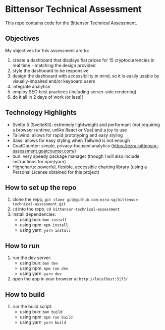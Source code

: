 # Bittensor Technical Assessment

This repo contains code for the Bittensor Technical Assessment.

## Objectives

My objectives for this assessment are to:

1. create a dashboard that displays fiat prices for 15 cryptocurrencies in real time - matching the design provided
2. style the dashboard to be responsive
3. design the dashboard with accessibility in mind, so it is easily usable by visually-impaired and/or keyboard users
4. integrate analytics
5. employ SEO best practices (including server-side rendering)
6. do it all in 2 days of work (or less)!

## Technology Highlights

-   Svelte 5 (SvelteKit): extremely lightweight and performant (not requiring a browser runtime, unlike React or Vue) and a joy to use
-   Tailwind: allows for rapid prototyping and easy styling
-   Sass: allows for easy styling when Tailwind is not enough
-   GoatCounter: simple, privacy-focused analytics (https://ezra-bittensor-assessment.goatcounter.com/)
-   bun: very speedy package manager (though I will also include instructions for npm/yarn)
-   Highcharts: powerful, flexible, accessible charting library (using a Personal License obtained for this project)

## How to set up the repo

1. clone the repo, `git clone git@github.com:ezra-sg/bittensor-technical-assessment.git`
2. `cd` into the repo, `cd bittensor-technical-assessment`
3. install dependencies:
    - using bun: `bun install`
    - using npm: `npm install`
    - using yarn: `yarn install`

## How to run

1. run the dev server:
    - using bun: `bun dev`
    - using npm: `npm run dev`
    - using yarn: `yarn dev`
2. open the app in your browser at `http://localhost:5173/`

## How to build

1. run the build script:
    - using bun: `bun build`
    - using npm: `npm run build`
    - using yarn: `yarn build`
